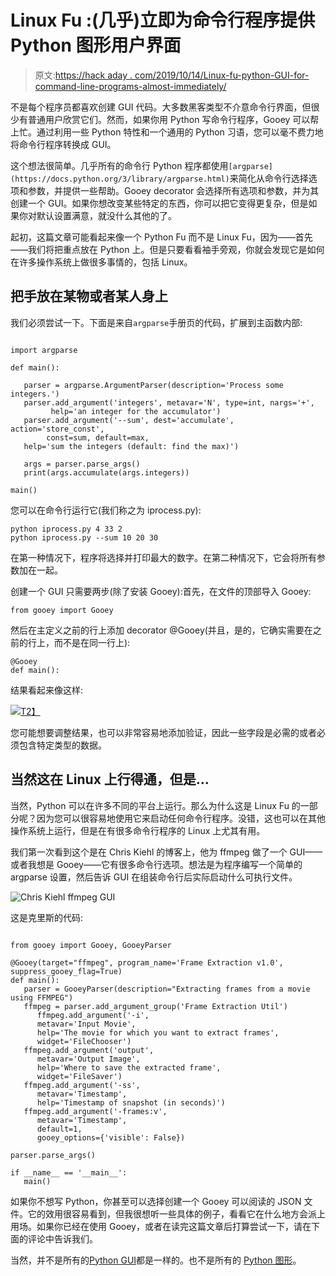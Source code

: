 # Linux Fu :(几乎)立即为命令行程序提供 Python 图形用户界面

> 原文:[https://hack aday . com/2019/10/14/Linux-fu-python-GUI-for-command-line-programs-almost-immediately/](https://hackaday.com/2019/10/14/linux-fu-python-guis-for-command-line-programs-almost-instantly/)

不是每个程序员都喜欢创建 GUI 代码。大多数黑客类型不介意命令行界面，但很少有普通用户欣赏它们。然而，如果你用 Python 写命令行程序，Gooey 可以帮上忙。通过利用一些 Python 特性和一个通用的 Python 习语，您可以毫不费力地将命令行程序转换成 GUI。

这个想法很简单。几乎所有的命令行 Python 程序都使用`[argparse](https://docs.python.org/3/library/argparse.html)`来简化从命令行选择选项和参数，并提供一些帮助。Gooey decorator 会选择所有选项和参数，并为其创建一个 GUI。如果你想改变某些特定的东西，你可以把它变得更复杂，但是如果你对默认设置满意，就没什么其他的了。

起初，这篇文章可能看起来像一个 Python Fu 而不是 Linux Fu，因为——首先——我们将把重点放在 Python 上。但是只要看看袖手旁观，你就会发现它是如何在许多操作系统上做很多事情的，包括 Linux。

## 把手放在某物或者某人身上

我们必须尝试一下。下面是来自`argparse`手册页的代码，扩展到主函数内部:

```

import argparse

def main():

   parser = argparse.ArgumentParser(description='Process some integers.')
   parser.add_argument('integers', metavar='N', type=int, nargs='+',
         help='an integer for the accumulator')
   parser.add_argument('--sum', dest='accumulate', action='store_const',
        const=sum, default=max,
   help='sum the integers (default: find the max)')

   args = parser.parse_args()
   print(args.accumulate(args.integers))

main()

```

您可以在命令行运行它(我们称之为 iprocess.py):

```
python iprocess.py 4 33 2
python iprocess.py --sum 10 20 30
```

在第一种情况下，程序将选择并打印最大的数字。在第二种情况下，它会将所有参数加在一起。

创建一个 GUI 只需要两步(除了安装 Gooey):首先，在文件的顶部导入 Gooey:

```
from gooey import Gooey
```

然后在主定义之前的行上添加 decorator @Gooey(并且，是的，它确实需要在之前的行上，而不是在同一行上):

```
@Gooey
def main():
```

结果看起来像这样:

[![](../Images/cdb12d3412d6c90c6fb17cdcd3eb1938.png)T2】](https://hackaday.com/wp-content/uploads/2019/09/dlg0.png)

您可能想要调整结果，也可以非常容易地添加验证，因此一些字段是必需的或者必须包含特定类型的数据。

## 当然这在 Linux 上行得通，但是…

当然，Python 可以在许多不同的平台上运行。那么为什么这是 Linux Fu 的一部分呢？因为您可以很容易地使用它来启动任何命令行程序。没错，这也可以在其他操作系统上运行，但是在有很多命令行程序的 Linux 上尤其有用。

我们第一次看到这个是在 Chris Kiehl 的博客上，他为 ffmpeg 做了一个 GUI——或者我想是 Gooey——它有很多命令行选项。想法是为程序编写一个简单的 argparse 设置，然后告诉 GUI 在组装命令行后实际启动什么可执行文件。

![Chris Kiehl ffmpeg GUI](../Images/344917ce57f0648e6c42d48b4515b034.png)

这是克里斯的代码:

```

from gooey import Gooey, GooeyParser

@Gooey(target="ffmpeg", program_name='Frame Extraction v1.0', suppress_gooey_flag=True)
def main():
   parser = GooeyParser(description="Extracting frames from a movie using FFMPEG")
   ffmpeg = parser.add_argument_group('Frame Extraction Util')
      ffmpeg.add_argument('-i',
      metavar='Input Movie',
      help='The movie for which you want to extract frames',
      widget='FileChooser')
   ffmpeg.add_argument('output',
      metavar='Output Image',
      help='Where to save the extracted frame',
      widget='FileSaver')
   ffmpeg.add_argument('-ss',
      metavar='Timestamp',
      help='Timestamp of snapshot (in seconds)')
   ffmpeg.add_argument('-frames:v',
      metavar='Timestamp',
      default=1,
      gooey_options={'visible': False})

parser.parse_args()

if __name__ == '__main__':
   main()

```

如果你不想写 Python，你甚至可以选择创建一个 Gooey 可以阅读的 JSON 文件。它的效用很容易看到，但我很想听一些具体的例子，看看它在什么地方会派上用场。如果你已经在使用 Gooey，或者在读完这篇文章后打算尝试一下，请在下面的评论中告诉我们。

当然，并不是所有的[Python GUI](https://hackaday.com/2019/05/10/python-and-pi-provide-heads-up-display-for-your-experimental-airplane/)都是一样的。也不是所有的 [Python 图形](https://hackaday.com/2019/03/07/make-xkcd-style-plots-from-python/)。